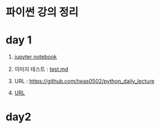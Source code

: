 # 파이썬 강의 정리

# day 1

1. [jupyter notebook](1-01JupyterNotebook.ipynb)
2. 이미지 테스트 : [test.md](test.md)


1. URL : https://github.com/twas0502/python_daily_lecture
2. [URL](https://github.com/twas0502/python_daily_lecture)

# day2
